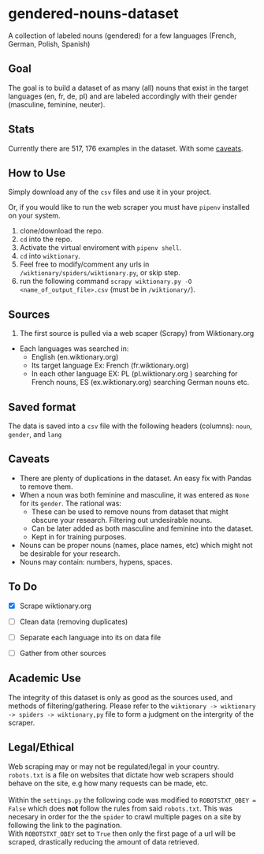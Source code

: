 # gendered-nouns-dataset

A collection of labeled nouns (gendered) for a few languages (French, German, Polish, Spanish)

## Goal

The goal is to build a dataset of as many (all) nouns that exist in the target languages (en, fr, de, pl) and are labeled
accordingly with their gender (masculine, feminine, neuter).

## Stats

Currently there are 517, 176 examples in the dataset. With some [caveats](/#caveats).

## How to Use

Simply download any of the `csv` files and use it in your project.<br />

Or, if you would like to run the web scraper you must have `pipenv` installed on your system.
1. clone/download the repo.
2. `cd` into the repo.
3. Activate the virtual enviroment with `pipenv shell`.
4. `cd` into `wiktionary`.
5. Feel free to modify/comment any urls in `/wiktionary/spiders/wiktionary.py`, or skip step.
6. run the following command `scrapy wiktionary.py -O <name_of_output_file>.csv` (must be in `/wiktionary/`).



## Sources

1. The first source is pulled via a web scaper (Scrapy) from Wiktionary.org
  * Each languages was searched in:
      * English (en.wiktionary.org)
      * Its target language Ex: French (fr.wiktionary.org)
      * In each other language EX: PL (pl.wiktionary.org ) searching for French nouns, ES (ex.wiktionary.org) searching German nouns etc.

## Saved format

The data is saved into a `csv` file with the following headers (columns): `noun`, `gender`, and `lang`


## Caveats

* There are plenty of duplications in the dataset. An easy fix with Pandas to remove them.
* When a noun was both feminine and masculine, it was entered  as `None` for its `gender`. The rational was:
    * These can be used to remove nouns from dataset that might obscure your research. Filtering out undesirable nouns.
    * Can be later added as both masculine and feminine into the dataset.
    * Kept in for training purposes.
* Nouns can be proper nouns (names, place names, etc) which might not be desirable for your research.
* Nouns may contain: numbers, hypens, spaces.

## To Do

- [x] Scrape wiktionary.org
- [ ] Clean data (removing duplicates)
- [ ] Separate each language into its on data file
- [ ] Gather from other sources


## Academic Use

The integrity of this dataset is only as good as the sources used, and methods of filtering/gathering.
Please refer to the `wiktionary -> wiktionary -> spiders -> wiktionary,py` file to form a judgment on the intergrity of the scraper.


## Legal/Ethical

Web scraping may or may not be regulated/legal in your country. <br />
`robots.txt` is a file on websites that dictate how web scrapers should behave on the site, e.g how many requests can be made, etc. <br /> <br />
Within the `settings.py` the following code was modified to `ROBOTSTXT_OBEY = False` which does **not** follow the rules from said `robots.txt`.
This was necesary in order for the the `spider` to crawl multiple pages on a site by following the link to the pagination.<br />
With `ROBOTSTXT_OBEY` set to `True` then only the first page of a url will be scraped, drastically reducing the amount of data retrieved.
